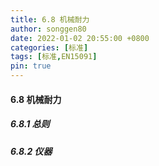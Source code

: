 ```yaml
---
title: 6.8 机械耐力
author: songgen80
date: 2022-01-02 20:55:00 +0800
categories: [标准]
tags: [标准,EN15091]
pin: true
---
```


#### 6.8 机械耐力

##### 6.8.1 总则

##### 6.8.2 仪器